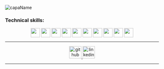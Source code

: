 ![capaName](https://user-images.githubusercontent.com/90634488/154059952-8250237f-a446-4acf-9f46-2f90b124a444.png)


### Technical skills:  
<p align="center">
  <img src="https://user-images.githubusercontent.com/90634488/154065141-70c30e3c-30e7-4adf-91d1-d0b0256a24ee.png" width="30" height="30" align="center"/>
  <img src="https://user-images.githubusercontent.com/90634488/154065246-c172011a-63b6-47e7-9ae4-62d9ad40511e.png" width="30" height="30" align="center"/>
  <img src="https://user-images.githubusercontent.com/90634488/154065303-5b254d56-352d-48ba-b908-7f509f60e221.png" width="30" height="30" align="center"/>
  <img src="https://user-images.githubusercontent.com/90634488/154065351-e8cf5a47-8ef5-4272-b6c4-bf18e0c1a53d.png" width="30" height="30" align="center"/>
  <img src="https://user-images.githubusercontent.com/90634488/154065360-66f03302-95a5-4b28-91cb-932e15e51a51.png" width="30" height="30" align="center"/>
  <img src="https://user-images.githubusercontent.com/90634488/154065369-7a83b701-87ff-4753-8d1c-1f9fc32b6835.png" width="30" height="30" align="center"/>
  <img src="https://user-images.githubusercontent.com/90634488/154065377-bee1aeda-3485-40b4-949e-389c43c95dc2.png" width="30" height="30" align="center"/>
  <img src="https://user-images.githubusercontent.com/90634488/154065389-3217504f-bae8-45ab-9576-be0801f1930e.png" width="30" height="30" align="center"/>
  <img src="https://user-images.githubusercontent.com/90634488/154065415-ca0b77b2-d703-4079-9e2c-ef9bc4be6724.png" width="30" height="30" align="center"/>
  <img src="https://user-images.githubusercontent.com/90634488/154065421-62e56d3a-6255-453f-bdc9-008792d89010.png" width="30" height="30" align="center"/>
</p>  

---  


<p align="center">
    <a href="https://github.com/Francomino235">
      <img src='https://cdn.jsdelivr.net/npm/simple-icons@3.0.1/icons/github.svg' alt='github' height='40'>
    </a>
    <a href="https://www.linkedin.com/in/franco-mi%C3%B1o-/">
      <img src='https://cdn.jsdelivr.net/npm/simple-icons@3.0.1/icons/linkedin.svg' alt='linkedin' height='40'>
    </a>
</p>

---  

